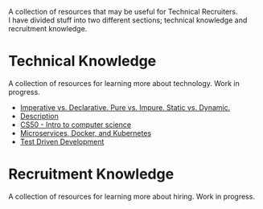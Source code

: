 A collection of resources that may be useful for Technical Recruiters.  
I have divided stuff into two different sections; technical knowledge and recruitment knowledge.

# Technical Knowledge
A collection of resources for learning more about technology. Work in progress.
* [Imperative vs. Declarative. Pure vs. Impure. Static vs. Dynamic.](https://www.freecodecamp.org/news/programming-mental-models-47ccc65eb334/)
* [Description](link)
* [CS50 - Intro to computer science](https://www.youtube.com/channel/UC8butISFwT-Wl7EV0hUK0BQ)
* [Microservices, Docker, and Kubernetes](https://www.youtube.com/watch?v=1xo-0gCVhTU)
* [Test Driven Development](https://developer.ibm.com/devpractices/software-development/articles/5-steps-of-test-driven-development/)

# Recruitment Knowledge
A collection of resources for learning more about hiring. Work in progress.

